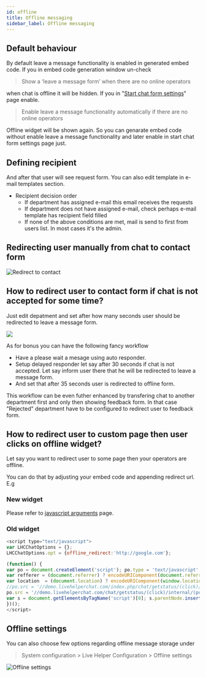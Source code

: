 ```yaml
---
id: offline
title: Offline messaging
sidebar_label: Offline messaging
---
```


## Default behaviour

By default leave a message functionality is enabled in generated embed code. If you in embed code generation window un-check

> Show a ‘leave a message form’ when there are no online operators

when chat is offline it will be hidden. If you in "[Start chat form settings](start-chat-form-settings.md)" page enable.
 
> Enable leave a message functionality automatically if there are no online operators

Offline widget will be shown again. So you can genarate embed code without enable leave a message functionality and later enable in start chat form settings page just.

## Defining recipient
 
And after that user will see request form. You can also edit template in e-mail templates section.

*   Recipient decision order
    *   If department has assigned e-mail this email receives the requests
    *   If department does not have assigned e-mail, check perhaps e-mail template has recipient field filled
    *   If none of the above conditions are met, mail is send to first from users list. In most cases it's the admin.


## Redirecting user manually from chat to contact form

![Redirect to contact](/img/files/redirect-contact.jpg)

## How to redirect user to contact form if chat is not accepted for some time?

Just edit depatment and set after how many seconds user should be redirected to leave a message form.

![](https://livehelperchat.com/var/media/images/redirect.png)

As for bonus you can have the following fancy workflow

*   Have a please wait a mesage using auto responder.
*   Setup delayed responder let say after 30 seconds if chat is not accepted. Let say inform user there that he will be redirected to leave a message form.
*   And set that after 35 seconds user is redirected to offline form.

This workflow can be even futher enhanced by transfering chat to another department first and only then showing feedback form. In that case "Rejected" department have to be configured to redirect user to feedback form.

## How to redirect user to custom page then user clicks on offline widget?

Let say you want to redirect user to some page then your operators are offline.

You can do that by adjusting your embed code and appending redirect url. E.g

### New widget

Please refer to [javascript arguments](javascript-arguments.md) page.

### Old widget

```js
<script type="text/javascript">
var LHCChatOptions = {};
LHCChatOptions.opt = {offline_redirect:'http://google.com'};

(function() {
var po = document.createElement('script'); po.type = 'text/javascript'; po.async = true;
var refferer = (document.referrer) ? encodeURIComponent(document.referrer.substr(document.referrer.indexOf('://')+1)) : '';
var location  = (document.location) ? encodeURIComponent(window.location.href.substring(window.location.protocol.length)) : '';
//po.src = '//demo.livehelperchat.com/index.php/chat/getstatus/(click)/internal/(position)/bottom_right/(hide_offline)/true/(department)/4?r='+refferer+'&l='+location;
po.src = '//demo.livehelperchat.com/chat/getstatus/(click)/internal/(position)/bottom_right/(check_operator_messages)/true/(top)/350/(units)/pixels?r='+refferer+'&l='+location;
var s = document.getElementsByTagName('script')[0]; s.parentNode.insertBefore(po, s);
})();
</script>
```

## Offline settings

You can also choose few options regarding offline message storage under

> System configuration > Live Helper Configuration > Offline settings


![Offline settings](/img/chat/offline-settings.jpg)

